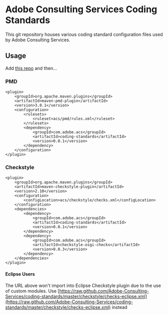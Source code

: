 # Adobe Consulting Services Coding Standards

This git repository houses various coding standard configuration files used by Adobe Consulting Services.

## Usage

Add [this repo](http://repo.adobe.com/) and then...

### PMD

	<plugin>
	    <groupId>org.apache.maven.plugins</groupId>
	    <artifactId>maven-pmd-plugin</artifactId>
	    <version>3.0.1</version>
	    <configuration>
	        <rulesets>
	            <ruleset>acs/pmd/rules.xml</ruleset>
	        </rulesets>
	        <dependency>
	            <groupId>com.adobe.acs</groupId>
	            <artifactId>coding-standards</artifactId>
	            <version>0.0.1</version>
	        </dependency>
	    </configuration>
	</plugin>

### Checkstyle

	<plugin>
	    <groupId>org.apache.maven.plugins</groupId>
	    <artifactId>maven-checkstyle-plugin</artifactId>
	    <version>2.10</version>
	    <configuration>
	        <configLocation>acs/checkstyle/checks.xml</configLocation>
	    </configuration>
        <dependencies>
            <dependency>
                <groupId>com.adobe.acs</groupId>
                <artifactId>coding-standards</artifactId>
                <version>0.0.1</version>
            </dependency>
            <dependency>
                <groupId>com.adobe.acs</groupId>
                <artifactId>checkstyle-osgi-checks</artifactId>
                <version>0.0.3</version>
            </dependency>
        </dependencies>
	</plugin>

#### Eclipse Users

The URL above won't import into Eclipse Checkstyle plugin due to the use of custom modules. Use [https://raw.github.com/Adobe-Consulting-Services/coding-standards/master/checkstyle/checks-eclipse.xml](https://raw.github.com/Adobe-Consulting-Services/coding-standards/master/checkstyle/checks-eclipse.xml) instead
